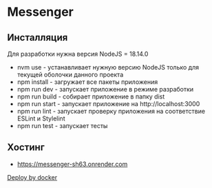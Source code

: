 # Messenger

## Инсталляция
Для разработки нужна версия NodeJS = 18.14.0
* nvm use - устанавливает нужную версию NodeJS только для текущей оболочки данного проекта
* npm install - загружает все пакеты приложения
* npm run dev - запускает приложение в режиме разработки
* npm run build - собирает приложение в папку dist
* npm run start - запускает приложение на http://localhost:3000
* npm run lint - запускает проверку приложения на соответствие ESLint и Stylelint
* npm run test - запускает тесты

## Хостинг
* https://messenger-sh63.onrender.com

[Deploy by docker](https://cloud.mail.ru/public/TPhn/4Sap5mDSQ)
